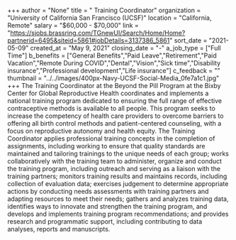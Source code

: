 +++
author = "None"
title = " Training Coordinator"
organization = "University of California San Francisco (UCSF)"
location = "California, Remote"
salary = "$60,000 - $70,000"
link = "https://sjobs.brassring.com/TGnewUI/Search/Home/Home?partnerid=6495&siteid=5861#jobDetails=3137386_5861"
sort_date = "2021-05-09"
created_at = "May 9, 2021"
closing_date = "-"
a_job_type = ["Full Time"]
b_benefits = ["General Benefits","Paid Leave","Retirement","Paid Vacation","Remote During COVID","Dental","Vision","Sick time","Disability insurance","Professional development","Life insurance"]
c_feedback = ""
thumbnail = "../../images/400px-Navy-UCSF-Social-Media_0fe7a1c1.jpg"
+++
The Training Coordinator at the Beyond the Pill Program at the Bixby Center for Global Reproductive Health coordinates and implements a national training program dedicated to ensuring the full range of effective contraceptive methods is available to all people. This program seeks to increase the competency of health care providers to overcome barriers to offering all birth control methods and patient-centered counseling, with a focus on reproductive autonomy and health equity. The Training Coordinator applies professional training concepts in the completion of assignments, including working to ensure that quality standards are maintained and tailoring trainings to the unique needs of each group; works collaboratively with the training team to administer, organize and conduct the training program, including outreach and serving as a liaison with the training partners; monitors training results and maintains records, including collection of evaluation data; exercises judgement to determine appropriate actions by conducting needs assessments with training partners and adapting resources to meet their needs; gathers and analyzes training data, identifies ways to innovate and strengthen the training program, and develops and implements training program recommendations; and provides research and programmatic support, including contributing to data analyses, reports and manuscripts. 